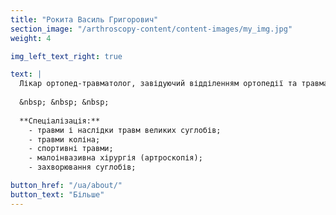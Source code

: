 ```yaml
---
title: "Рокита Василь Григорович"
section_image: "/arthroscopy-content/content-images/my_img.jpg"
weight: 4

img_left_text_right: true

text: |
  Лікар ортопед-травматолог, завідуючий відділенням ортопедії та травматології. Досвід роботи - з 2010 року.
  
  &nbsp; &nbsp; &nbsp;
  
  **Спеціалізація:**
    - травми і наслідки травм великих суглобів;
    - травми коліна;
    - спортивні травми;
    - малоінвазивна хірургія (артроскопія);
    - захворювання суглобів;

button_href: "/ua/about/"
button_text: "Більше"
---
```


